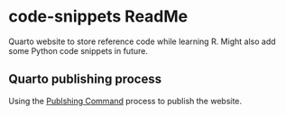 # code-snippets ReadMe

Quarto website to store reference code while learning R. Might also add some Python code snippets in future.

## Quarto publishing process
Using the [Publshing Command](https://quarto.org/docs/publishing/github-pages.html#publish-command) process to publish the website.
